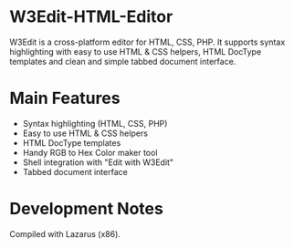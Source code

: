 W3Edit-HTML-Editor
==================

W3Edit is a cross-platform editor for HTML, CSS, PHP. It supports syntax highlighting with easy to use HTML & CSS helpers, HTML DocType templates and clean and simple tabbed document interface.

Main Features
=============

- Syntax highlighting (HTML, CSS, PHP) 
- Easy to use HTML & CSS helpers
- HTML DocType templates
- Handy RGB to Hex Color maker tool
- Shell integration with "Edit with W3Edit"
- Tabbed document interface

Development Notes
=================
Compiled with Lazarus (x86).
